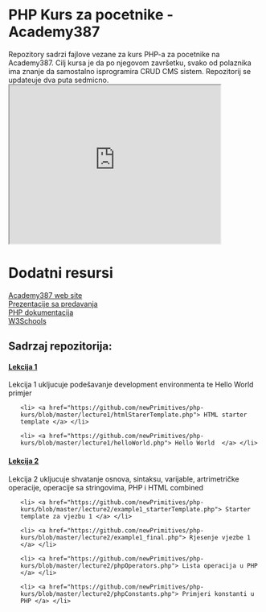 <h1> PHP Kurs za pocetnike - Academy387 </h1>
Repozitory sadrzi fajlove vezane za kurs PHP-a za pocetnike na Academy387. Cilj kursa je da po njegovom završetku, svako od polaznika ima znanje da samostalno isprogramira CRUD CMS sistem. Repozitorij se updateuje dva puta sedmicno.

<iframe width="420" height="315"
src="http://www.youtube.com/embed/XGSy3_Czz8k?autoplay=1">
</iframe>

<h1> Dodatni resursi </h1>
<a href="http://www.academy387.com/program/php-kurs-za-pocetnike" target="_blank"> Academy387 web site </a> <br>
<a href="http://www.slideshare.net/NerminSehic/" target="_blank"> Prezentacije sa predavanja </a><br>
<a href="http://php.net/docs.php" target="_blank"> PHP dokumentacija </a><br>
<a href="http://www.w3schools.com/html/default.asp" target="_blank"> W3Schools </a>


<h2> Sadrzaj repozitorija: </h2>

<h4> <a href="http://www.slideshare.net/NerminSehic/php-za-pocetnike-predavanje-1" target="_blank"> Lekcija 1 </a></h4>

<p> Lekcija 1 ukljucuje podešavanje development environmenta te Hello World primjer </p>

<ul> 

	<li> <a href="https://github.com/newPrimitives/php-kurs/blob/master/lecture1/htmlStarerTemplate.php"> HTML starter template </a> </li>

	<li> <a href="https://github.com/newPrimitives/php-kurs/blob/master/lecture1/helloWorld.php"> Hello World  </a> </li>

</ul>

<h4> <a href="" target="_blank"> Lekcija 2 </a></h4>

<p> Lekcija 2 ukljucuje shvatanje osnova, sintaksu, varijable, artrimetričke operacije, operacije sa stringovima, PHP i HTML combined </p>

<ul> 

	<li> <a href="https://github.com/newPrimitives/php-kurs/blob/master/lecture2/example1_starterTemplate.php"> Starter template za vjezbu 1 </a> </li>

	<li> <a href="https://github.com/newPrimitives/php-kurs/blob/master/lecture2/example1_final.php"> Rjesenje vjezbe 1 </a> </li>

	<li> <a href="https://github.com/newPrimitives/php-kurs/blob/master/lecture2/phpOperators.php"> Lista operacija u PHP </a> </li>

	<li> <a href="https://github.com/newPrimitives/php-kurs/blob/master/lecture2/phpConstants.php"> Primjeri konstanti u PHP </a> </li>

</ul>

